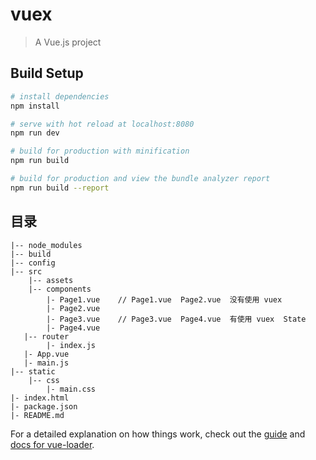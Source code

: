 # vuex

> A Vue.js project

## Build Setup

``` bash
# install dependencies
npm install

# serve with hot reload at localhost:8080
npm run dev

# build for production with minification
npm run build

# build for production and view the bundle analyzer report
npm run build --report
```
## 目录
```
|-- node_modules
|-- build
|-- config
|-- src
    |-- assets
    |-- components
        |- Page1.vue    // Page1.vue  Page2.vue  没有使用 vuex
        |- Page2.vue
        |- Page3.vue    // Page3.vue  Page4.vue  有使用 vuex  State
        |- Page4.vue
   |-- router
        |- index.js
   |- App.vue
   |- main.js
|-- static
    |-- css
        |- main.css
|- index.html
|- package.json
|- README.md
```


For a detailed explanation on how things work, check out the [guide](http://vuejs-templates.github.io/webpack/) and [docs for vue-loader](http://vuejs.github.io/vue-loader).
